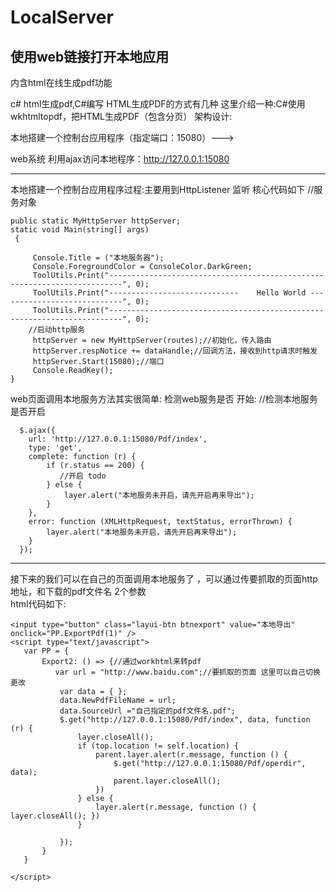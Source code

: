 # LocalServer
## 使用web链接打开本地应用 
 内含html在线生成pdf功能


c# html生成pdf,C#编写 HTML生成PDF的方式有几种
这里介绍一种:C#使用wkhtmltopdf，把HTML生成PDF（包含分页）
架构设计:

本地搭建一个控制台应用程序（指定端口：15080）--->
   
  web系统 利用ajax访问本地程序：http://127.0.0.1:15080
  
---
  本地搭建一个控制台应用程序过程:主要用到HttpListener 监听  核心代码如下
//服务对象
```
public static MyHttpServer httpServer;
static void Main(string[] args)
 {

     Console.Title = ("本地服务器");
     Console.ForegroundColor = ConsoleColor.DarkGreen;
     ToolUtils.Print("-------------------------------------------------------------------------", 0);
     ToolUtils.Print("-----------------------------    Hello World ----------------------------", 0);
     ToolUtils.Print("-------------------------------------------------------------------------", 0);
    //启动http服务
     httpServer = new MyHttpServer(routes);//初始化，传入路由
     httpServer.respNotice += dataHandle;//回调方法，接收到http请求时触发
     httpServer.Start(15080);//端口  
     Console.ReadKey();
}
```
web页面调用本地服务方法其实很简单:
检测web服务是否 开始:
 //检测本地服务是否开启
 ```
   $.ajax({
     url: 'http://127.0.0.1:15080/Pdf/index',
     type: 'get',
     complete: function (r) {
         if (r.status == 200) {
            //开启 todo
         } else {
             layer.alert("本地服务未开启，请先开启再来导出");
         }
     },
     error: function (XMLHttpRequest, textStatus, errorThrown) {
         layer.alert("本地服务未开启，请先开启再来导出");
     }
   });
 ```
 --------------------------------------------------------------------------------------------------------------------------
 接下来的我们可以在自己的页面调用本地服务了 ，可以通过传要抓取的页面http地址，和下载的pdf文件名 2个参数  
 html代码如下:
 ```
 <input type="button" class="layui-btn btnexport" value="本地导出" onclick="PP.ExportPdf(1)" />
<script type="text/javascript">
    var PP = {
        Export2: () => {//通过workhtml来转pdf
           var url = "http://www.baidu.com";//要抓取的页面 这里可以自己切换更改
            var data = { };
            data.NewPdfFileName = url;
            data.SourceUrl ="自己指定的pdf文件名.pdf";
            $.get("http://127.0.0.1:15080/Pdf/index", data, function (r) {
                layer.closeAll();
                if (top.location != self.location) {
                    parent.layer.alert(r.message, function () {
                        $.get("http://127.0.0.1:15080/Pdf/operdir", data);
                        parent.layer.closeAll();
                    })
                } else {
                    layer.alert(r.message, function () { layer.closeAll(); })
                }
       
            });
        }
    }

</script>


 ```
 

  
